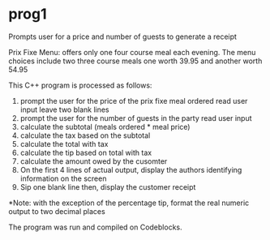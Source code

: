 # prog1
Prompts user for a price and number of guests to generate a receipt

Prix Fixe Menu: offers only one four course meal each evening. The menu choices include two three course meals one worth 39.95 and another worth 54.95 

This C++ program is processed as follows: 
1. prompt the user for the price of the prix fixe meal ordered
  read user input
  leave two blank lines 
2. prompt the user for the number of guests in the party 
  read user input
3. calculate the subtotal (meals ordered * meal price)
4. calculate the tax based on the subtotal
5. calculate the total with tax
6. calculate the tip based on total with tax
7. calculate the amount owed by the cusomter 
8. On the first 4 lines of actual output, display the authors identifying information on the screen 
9. Sip one blank line then, display the customer receipt 

*Note: with the exception of the percentage tip, format the real numeric output to two decimal places 

The program was run and compiled on Codeblocks. 
